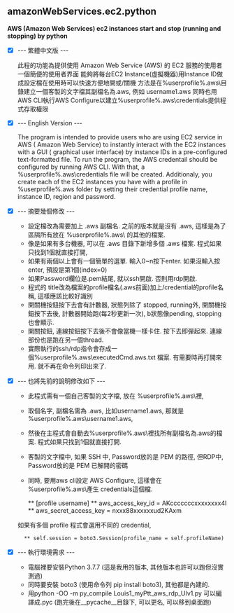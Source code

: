 ## amazonWebServices.ec2.python
**AWS (Amazon Web Services) ec2 instances start and stop (running and stopping) by python**

- [x] --- 繁體中文版 ---

    此程的功能為提供使用 Amazon Web Service (AWS) 的 EC2 服務的使用者一個簡便的使用者界面
    能夠將每台EC2 Instance(虛擬機器)用Instance ID做成設定檔在使用時可以快速方便地開或/關機
    方法是在%userprofile%\.aws\目錄建立一個客製的文字檔其副檔名為.aws, 例如 username1.aws
    同時也用AWS CLI執行AWS Configure以建立%userprofile%\.aws\credentials提供程式存取權限

- [x] --- English Version ---

    The program is intended to provide users who are using EC2 service in AWS (
    Amazon Web Service) to instantly interact with the EC2 instances with a GUI (
    graphical user interface) by instance IDs in a pre-configured text-formatted file.
    To run the program, the AWS credentail should be configured by running AWS CLI. 
    With that, a %userprofile%\.aws\credentials file will be created. Additionaly, 
    you create each of the EC2 instances you have with a profile in %userprofile%\.aws
    folder by setting their credential profile name, instance ID, region and password.

- [x] --- 摘要幾個修改 ---

    * 設定檔改為需要加上 .aws 副檔名. 之前的版本就是沒有 .aws, 這樣是為了區隔所有放在 %userprofile%\.aws\ 的其他的檔案.
    * 像是如果有多台機器, 可以在 .aws 目錄下新增多個 .aws 檔案. 程式如果只找到1個就直接打開, 
    * 如果有兩個以上會有一個簡單的選單. 輸入0~n按下enter. 如果沒輸入按enter, 預設是第1個(index=0)
    * 如果Password欄位是.pem結尾, 就以ssh開啟. 否則用rdp開啟.
    * 程式的 title改為檔案的profile檔名(.aws前面)加上/credential的profile名稱, 這樣應該比較好識別
    * 開關機按鈕按下去會有計數器, 狀態列除了 stopped, running外, 開關機按鈕按下去後, 計數器開始跑(每2秒更新一次), b狀態像pending, stopping也會顯示.
    * 開關按鈕, 連線按鈕按下去後不會像當機一樣卡住. 按下去即彈起來. 連線部份也是跑在另一個thread.
    * 實際執行的ssh/rdp指令會存成一個%userprofile%\.aws\executedCmd.aws.txt 檔案. 有需要時再打開來用. 就不再在命令列印出來了.

- [x] --- 也將先前的說明修改如下 ---

    * 此程式需有一個自己客製的文字檔, 放在 %userprofile%\.aws\裡, 
    * 取個名字, 副檔名需為 .aws, 比如username1.aws, 那就是 %userprofile%\.aws\username1.aws,  
    * 然後在主程式會自動去%userprofile%\.aws\裡找所有副檔名為.aws的檔案. 程式如果只找到1個就直接打開.
    * 客製的文字檔中, 如果 SSH 中, Password放的是 PEM 的路徑, 但RDP中, Password放的是 PEM 已解開的密碼
    * 同時, 要用aws cli設定 AWS Configure, 這樣會在 %userprofile%\.aws\產生 credentials這個檔. 

        ** [profile username]
        ** aws_access_key_id = AKcccccccxxxxxxxx4I
        ** aws_secret_access_key = nxxx88xxxxxxud2KAxm

    如果有多個 profile 程式會選用不同的 credential,

        ** self.session = boto3.Session(profile_name = self.profileName)

- [x] --- 執行環境需求 ---

    * 電腦裡要安裝Python 3.7.7 (這是我用的版本, 其他版本也許可以跑但沒實測過)
    * 同時要安裝 boto3 (使用命令列 pip install boto3), 其他都是內建的. 
    * 用python -OO -m py_compile Louis1_myPtt_aws_rdp_UIv1.py 可以編譯成.pyc (跑完後在__pycache__目錄下, 可以更名, 可以移到桌面跑)
